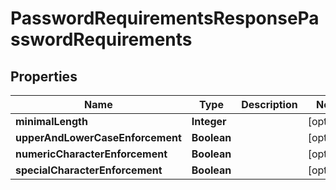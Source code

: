 
# PasswordRequirementsResponsePasswordRequirements

## Properties
Name | Type | Description | Notes
------------ | ------------- | ------------- | -------------
**minimalLength** | **Integer** |  |  [optional]
**upperAndLowerCaseEnforcement** | **Boolean** |  |  [optional]
**numericCharacterEnforcement** | **Boolean** |  |  [optional]
**specialCharacterEnforcement** | **Boolean** |  |  [optional]



